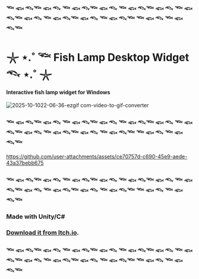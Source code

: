 ### 𓆝 𓆟 𓆞𓆝 𓆟 𓆞 𓆝 𓆟 𓆞𓆝 𓆟 𓆞 𓆝 𓆟 𓆞𓆝 𓆟 𓆞 𓆝 𓆟 𓆞𓆝 𓆟 𓆞 𓆝 𓆟 𓆞𓆝 𓆟 𓆞 𓆝 𓆟 𓆞𓆝 𓆝 𓆟 𓆞 𓆝 𓆟 𓆞𓆝 
# 𓇼 ⋆.˚ 𓆝 Fish Lamp Desktop Widget 𓆞 ⋆.˚ 𓇼

#### Interactive fish lamp widget for Windows

![2025-10-1022-06-36-ezgif com-video-to-gif-converter](https://github.com/user-attachments/assets/525389b0-75bc-4684-866e-9a16b0f553eb)

### 𓆝 𓆟 𓆞𓆝 𓆟 𓆞 𓆝 𓆟 𓆞𓆝 𓆟 𓆞 𓆝 𓆟 𓆞𓆝 𓆟 𓆞 𓆝 𓆟 𓆞𓆝 𓆟 𓆞 𓆝 𓆟 𓆞𓆝 𓆟 𓆞 𓆝 𓆟 𓆞𓆝 𓆝 𓆟 𓆞 𓆝 𓆟 𓆞𓆝 

https://github.com/user-attachments/assets/ce70757d-c690-45e9-aede-43a37bebb675


### 𓆝 𓆟 𓆞𓆝 𓆟 𓆞 𓆝 𓆟 𓆞𓆝 𓆟 𓆞 𓆝 𓆟 𓆞𓆝 𓆟 𓆞 𓆝 𓆟 𓆞𓆝 𓆟 𓆞 𓆝 𓆟 𓆞𓆝 𓆟 𓆞 𓆝 𓆟 𓆞𓆝 𓆝 𓆟 𓆞 𓆝 𓆟 𓆞𓆝 
### Made with Unity/C#

### [Download it from Itch.io](https://karinka1901.itch.io/fishlampdesktopwidget?secret=fNROv30Bwg3XUZ8IpDN5fM4ICdI).
### 𓆝 𓆟 𓆞𓆝 𓆟 𓆞 𓆝 𓆟 𓆞𓆝 𓆟 𓆞 𓆝 𓆟 𓆞𓆝 𓆟 𓆞 𓆝 𓆟 𓆞𓆝 𓆟 𓆞 𓆝 𓆟 𓆞𓆝 𓆟 𓆞 𓆝 𓆟 𓆞𓆝 𓆝 𓆟 𓆞 𓆝 𓆟 𓆞𓆝 
